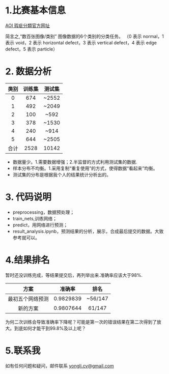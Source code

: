 # 1.比赛基本信息
[AOI 瑕疵分類官方网址](https://aidea-web.tw/topic/a49e3f76-69c9-4a4a-bcfc-c882840b3f27)

简言之,“数百张图像/类别”  图像数据的6个类别的分类任务。
（0 表示 normal，1 表示 void，2 表示 horizontal defect，3 表示 vertical defect，4 表示 edge defect，5 表示 particle）

# 2. 数据分析

| 类别 |训练集 |测试集 |
| :------: | :------: | :------: |
| 0 |674 | ~2552 |
| 1 | 492 | ~2049 |
| 2 | 100 | ~592 |
| 3 | 378 | ~1530 |
| 4 |240 | ~914 |
| 5 | 644 | ~2505 |
| 合计| 2528 | 10142 |
- 数据量少。1.需要数据增强；2.半监督的方式利用测试集的数据.
- 样本分布不均衡。1.采用复制“重复使用”的方式，使得数据“看起来”均衡。
- 测试集的分布是根据我个人的结果统计分析出的。
# 3. 代码说明
- preprocessing，数据预处理；
- train_nets,训练网络；
- predict，用网络进行预测；
- result_analysis.ipynb，预测结果的分析，展示，合成最后提交的数据。大致参考就可以。

# 4.结果排名
暂时还没训练完成，等结果提交后，再列举出来.准确率应该大于98%.

| 方案|准确率|排名|
|:-----:|:-------:|:-------:|
|最初五个网络预测|0.9829839|~56/147|
|新的方案|0.9807644|61/147|

为何二次训练会导致准确率下降呢？可能是第一次的错误结果在第二次得到了放大。到底如何才能干到99.8%及以上呢？


# 5.联系我
如有任何问题和疑问，邮件联系 [yongli.cv@gmail.com](yongli.cv@gmail.com)


